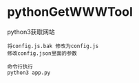 # pythonGetWWWTool
python3获取网站

<!-- 第一步 -->
    将config.js.bak 修改为config.js
    修改config.json里面的参数

<!-- 第二步 -->
    命令行执行
    python3 app.py
